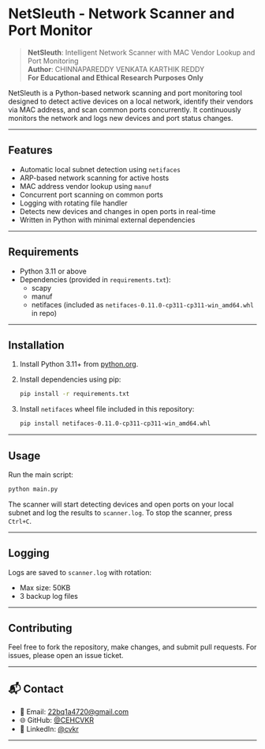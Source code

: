 
# NetSleuth - Network Scanner and Port Monitor

> **NetSleuth**: Intelligent Network Scanner with MAC Vendor Lookup and Port Monitoring  
> **Author**: CHINNAPAREDDY VENKATA KARTHIK REDDY  
> **For Educational and Ethical Research Purposes Only**

NetSleuth is a Python-based network scanning and port monitoring tool designed to detect active devices on a local network, identify their vendors via MAC address, and scan common ports concurrently. It continuously monitors the network and logs new devices and port status changes.

---

## Features

- Automatic local subnet detection using `netifaces`
- ARP-based network scanning for active hosts
- MAC address vendor lookup using `manuf`
- Concurrent port scanning on common ports
- Logging with rotating file handler
- Detects new devices and changes in open ports in real-time
- Written in Python with minimal external dependencies

---

## Requirements

- Python 3.11 or above
- Dependencies (provided in `requirements.txt`):
  - scapy
  - manuf
  - netifaces (included as `netifaces-0.11.0-cp311-cp311-win_amd64.whl` in repo)

---

## Installation

1. Install Python 3.11+ from [python.org](https://www.python.org/downloads/).

2. Install dependencies using pip:

   ```bash
   pip install -r requirements.txt
   ```

3. Install `netifaces` wheel file included in this repository:

   ```bash
   pip install netifaces-0.11.0-cp311-cp311-win_amd64.whl
   ```

---

## Usage

Run the main script:

```bash
python main.py
```

The scanner will start detecting devices and open ports on your local subnet and log the results to `scanner.log`. To stop the scanner, press `Ctrl+C`.

---

## Logging

Logs are saved to `scanner.log` with rotation:

- Max size: 50KB
- 3 backup log files

---

## Contributing

Feel free to fork the repository, make changes, and submit pull requests. For issues, please open an issue ticket.

---

## 📬 Contact

- 📧 Email: [22bq1a4720@gmail.com](mailto:22bq1a4720@gmail.com)
- 🌐 GitHub: [@CEHCVKR](https://github.com/CEHCVKR)
- 💼 LinkedIn: [@cvkr](https://linkedin.com/in/cvkr)

---
